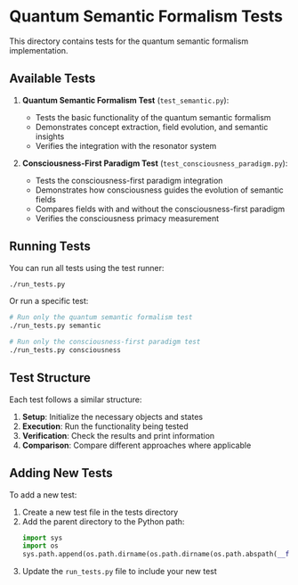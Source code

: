 # Quantum Semantic Formalism Tests

This directory contains tests for the quantum semantic formalism implementation.

## Available Tests

1. **Quantum Semantic Formalism Test** (`test_semantic.py`):
   - Tests the basic functionality of the quantum semantic formalism
   - Demonstrates concept extraction, field evolution, and semantic insights
   - Verifies the integration with the resonator system

2. **Consciousness-First Paradigm Test** (`test_consciousness_paradigm.py`):
   - Tests the consciousness-first paradigm integration
   - Demonstrates how consciousness guides the evolution of semantic fields
   - Compares fields with and without the consciousness-first paradigm
   - Verifies the consciousness primacy measurement

## Running Tests

You can run all tests using the test runner:

```bash
./run_tests.py
```

Or run a specific test:

```bash
# Run only the quantum semantic formalism test
./run_tests.py semantic

# Run only the consciousness-first paradigm test
./run_tests.py consciousness
```

## Test Structure

Each test follows a similar structure:

1. **Setup**: Initialize the necessary objects and states
2. **Execution**: Run the functionality being tested
3. **Verification**: Check the results and print information
4. **Comparison**: Compare different approaches where applicable

## Adding New Tests

To add a new test:

1. Create a new test file in the tests directory
2. Add the parent directory to the Python path:
   ```python
   import sys
   import os
   sys.path.append(os.path.dirname(os.path.dirname(os.path.abspath(__file__))))
   ```
3. Update the `run_tests.py` file to include your new test